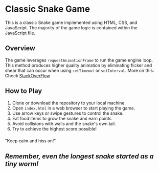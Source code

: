 # Classic Snake Game

This is a classic Snake game implemented using HTML, CSS, and JavaScript. The majority of the game logic is contained within the JavaScript file.

## Overview

The game leverages `requestAnimationFrame` to run the game engine loop. This method produces higher quality animation by eliminating flicker and shear that can occur when using `setTimeout` or `setInterval`. 
More on this: Check [StackOverFlow](https://stackoverflow.com/questions/38709923/why-is-requestanimationframe-better-than-setinterval-or-settimeout)

## How to Play

1. Clone or download the repository to your local machine.
2. Open `index.html` in a web browser to start playing the game.
3. Use arrow keys or swipe gestures to control the snake.
4. Eat food items to grow the snake and earn points.
5. Avoid collisions with walls and the snake's own tail.
6. Try to achieve the highest score possible!

###
"Keep calm and hiss on!"  

## **_Remember, even the longest snake started as a tiny worm!_**
